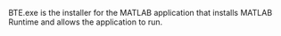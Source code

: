 BTE.exe is the installer for the MATLAB application that installs MATLAB Runtime and allows the application to run.
